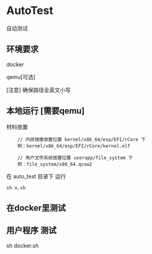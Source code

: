 # AutoTest

自动测试

## 环境要求 

docker

qemu[可选]

[注意] 确保路径全英文小写

## 本地运行 [需要qemu] 

材料放置
```
    // 内核镜像放置位置 kernel/x86_64/esp/EFI/rCore 下
    例：kernel/x86_64/esp/EFI/rCore/kernel.elf

    // 用户文件系统放置位置 userapp/file_system 下
    例：file_system/x86_64.qcow2
```
在 auto_test 目录下 运行

    sh x.sh

## 在docker里测试



## 用户程序 测试

sh docker.sh
